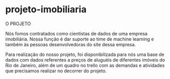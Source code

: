 # projeto-imobiliaria

O PROJETO

Nós fomos contratados como cientistas de dados de uma empresa imobiliária. Nossa função é dar suporte ao time de machine learning e também às pessoas desenvolvedoras do site dessa empresa.

Para realização do nosso projeto, foi disponibilizada para nós uma base de dados com dados referentes a preços de aluguéis de diferentes imóveis do Rio de Janeiro, além de um quadro no trello com as demandas e atividades que precisamos realizar no decorrer do projeto.
